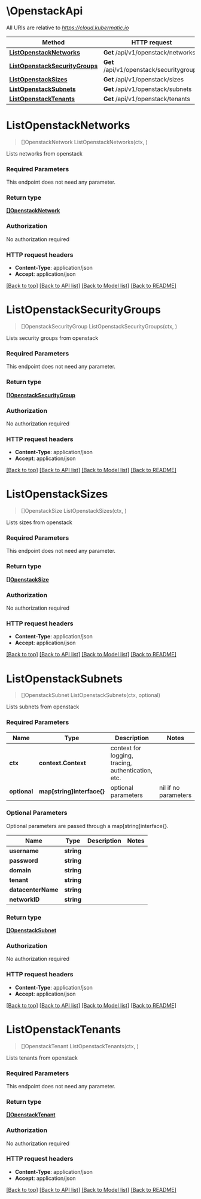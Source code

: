 # \OpenstackApi

All URIs are relative to *https://cloud.kubermatic.io*

Method | HTTP request | Description
------------- | ------------- | -------------
[**ListOpenstackNetworks**](OpenstackApi.md#ListOpenstackNetworks) | **Get** /api/v1/openstack/networks | 
[**ListOpenstackSecurityGroups**](OpenstackApi.md#ListOpenstackSecurityGroups) | **Get** /api/v1/openstack/securitygroups | 
[**ListOpenstackSizes**](OpenstackApi.md#ListOpenstackSizes) | **Get** /api/v1/openstack/sizes | 
[**ListOpenstackSubnets**](OpenstackApi.md#ListOpenstackSubnets) | **Get** /api/v1/openstack/subnets | 
[**ListOpenstackTenants**](OpenstackApi.md#ListOpenstackTenants) | **Get** /api/v1/openstack/tenants | 


# **ListOpenstackNetworks**
> []OpenstackNetwork ListOpenstackNetworks(ctx, )


Lists networks from openstack

### Required Parameters
This endpoint does not need any parameter.

### Return type

[**[]OpenstackNetwork**](OpenstackNetwork.md)

### Authorization

No authorization required

### HTTP request headers

 - **Content-Type**: application/json
 - **Accept**: application/json

[[Back to top]](#) [[Back to API list]](../README.md#documentation-for-api-endpoints) [[Back to Model list]](../README.md#documentation-for-models) [[Back to README]](../README.md)

# **ListOpenstackSecurityGroups**
> []OpenstackSecurityGroup ListOpenstackSecurityGroups(ctx, )


Lists security groups from openstack

### Required Parameters
This endpoint does not need any parameter.

### Return type

[**[]OpenstackSecurityGroup**](OpenstackSecurityGroup.md)

### Authorization

No authorization required

### HTTP request headers

 - **Content-Type**: application/json
 - **Accept**: application/json

[[Back to top]](#) [[Back to API list]](../README.md#documentation-for-api-endpoints) [[Back to Model list]](../README.md#documentation-for-models) [[Back to README]](../README.md)

# **ListOpenstackSizes**
> []OpenstackSize ListOpenstackSizes(ctx, )


Lists sizes from openstack

### Required Parameters
This endpoint does not need any parameter.

### Return type

[**[]OpenstackSize**](OpenstackSize.md)

### Authorization

No authorization required

### HTTP request headers

 - **Content-Type**: application/json
 - **Accept**: application/json

[[Back to top]](#) [[Back to API list]](../README.md#documentation-for-api-endpoints) [[Back to Model list]](../README.md#documentation-for-models) [[Back to README]](../README.md)

# **ListOpenstackSubnets**
> []OpenstackSubnet ListOpenstackSubnets(ctx, optional)


Lists subnets from openstack

### Required Parameters

Name | Type | Description  | Notes
------------- | ------------- | ------------- | -------------
 **ctx** | **context.Context** | context for logging, tracing, authentication, etc.
 **optional** | **map[string]interface{}** | optional parameters | nil if no parameters

### Optional Parameters
Optional parameters are passed through a map[string]interface{}.

Name | Type | Description  | Notes
------------- | ------------- | ------------- | -------------
 **username** | **string**|  | 
 **password** | **string**|  | 
 **domain** | **string**|  | 
 **tenant** | **string**|  | 
 **datacenterName** | **string**|  | 
 **networkID** | **string**|  | 

### Return type

[**[]OpenstackSubnet**](OpenstackSubnet.md)

### Authorization

No authorization required

### HTTP request headers

 - **Content-Type**: application/json
 - **Accept**: application/json

[[Back to top]](#) [[Back to API list]](../README.md#documentation-for-api-endpoints) [[Back to Model list]](../README.md#documentation-for-models) [[Back to README]](../README.md)

# **ListOpenstackTenants**
> []OpenstackTenant ListOpenstackTenants(ctx, )


Lists tenants from openstack

### Required Parameters
This endpoint does not need any parameter.

### Return type

[**[]OpenstackTenant**](OpenstackTenant.md)

### Authorization

No authorization required

### HTTP request headers

 - **Content-Type**: application/json
 - **Accept**: application/json

[[Back to top]](#) [[Back to API list]](../README.md#documentation-for-api-endpoints) [[Back to Model list]](../README.md#documentation-for-models) [[Back to README]](../README.md)


